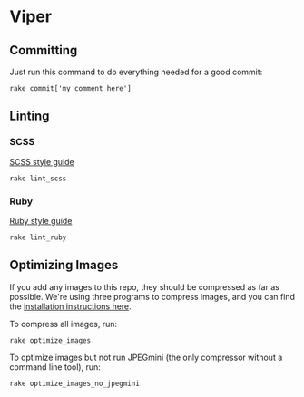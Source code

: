 # Viper

## Committing
Just run this command to do everything needed for a good commit:

`rake commit['my comment here']`

## Linting

### SCSS
[SCSS style guide](https://github.com/causes/scss-lint/blob/master/lib/scss_lint/linter/README.md)

`rake lint_scss`

### Ruby
[Ruby style guide](https://github.com/bbatsov/ruby-style-guide)

`rake lint_ruby`

## Optimizing Images

If you add any images to this repo, they should be compressed as far as possible. We're using three programs to compress images, and you can find the [installation instructions here](https://github.com/JamieMason/ImageOptim-CLI).

To compress all images, run:

`rake optimize_images`

To optimize images but not run JPEGmini (the only compressor without a command line tool), run:

`rake optimize_images_no_jpegmini`
